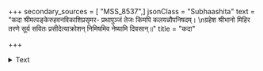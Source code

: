 +++
secondary_sources = [ "MSS_8537",]
jsonClass = "Subhaashita"
text = "कदा श्रीमत्पङ्केरुहवनविकाशिप्रसृमर- प्रथापुञ्जं तेजः किमपि कलयन्नौपनिषदम्।  \nग्रहेश श्रीभानो मिहिर तरणे सूर्य सवितः प्रसीदेत्याक्रोशन् निमिषमिव नेष्यामि दिवसान्॥"
title = "कदा"

+++

<details><summary>Text</summary>

कदा श्रीमत्पङ्केरुहवनविकाशिप्रसृमर- प्रथापुञ्जं तेजः किमपि कलयन्नौपनिषदम्।  
ग्रहेश श्रीभानो मिहिर तरणे सूर्य सवितः प्रसीदेत्याक्रोशन् निमिषमिव नेष्यामि दिवसान्॥
</details>
